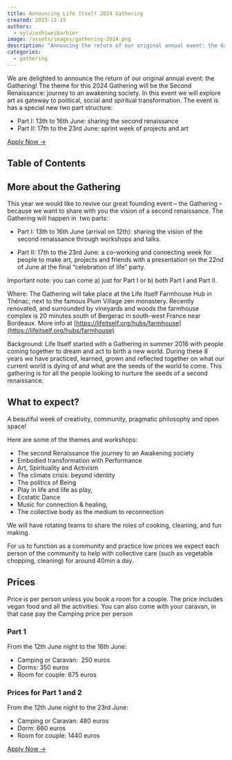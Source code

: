 ```yaml
---
title: Announcing Life Itself 2024 Gathering
created: 2023-11-15
authors:
  - sylvieshiweibarbier
image: /assets/images/gathering-2024.png
description: "Annoucing the return of our original annual event: the Gathering! The theme for 2024 will be the Second Renaissance: journey to an awakening society. In this event we will explore art as gateway to political, social and spiritual transformation."
categories:
  - gathering
---
```


We are delighted to announce the return of our original annual event: the Gathering! The theme for this 2024 Gathering will be the Second Renaissance: journey to an awakening society. In this event we will explore art as gateway to political, social and spiritual transformation. The event is has a special new two part structure:

- Part I: 13th to 16th June: sharing the second renaissance
- Part II: 17th to the 23rd June: sprint week of projects and art

<a href="https://docs.google.com/forms/d/e/1FAIpQLSdngjK7uBeg6dSj6Q7P9odll8R2Og3jFjuQYsgbGbO_UBQlOA/viewform?usp=sf_link" className="px-3 py-2 rounded bg-secondary text-sm text-primary font-medium shadow-xs hover:bg-secondary/80 focus-visible:outline">Apply Now &rarr;</a>

## Table of Contents

## More about the Gathering

This year we would like to revive our great founding event – the Gathering – because we want to share with you the vision of a second renaissance. The Gathering will happen in  two parts:

- Part I: 13th to 16th June (arrival on 12th): sharing the vision of the second renaissance through workshops and talks.

- Part II: 17th to the 23rd June: a co-working and connecting week for people to make art, projects and friends with a presentation on the 22nd of June at the final “celebration of life” party.

Important note: you can come a) just for Part I or b) both Part I and Part II.

Where: The Gathering will take place at the Life Itself Farmhouse Hub in Thénac, next to the famous Plum Village zen monastery. Recently renovated, and surrounded by vineyards and woods the farmhouse complex is 20 minutes south of Bergerac in south-west France near Bordeaux. More info at [https://lifeitself.org/hubs/farmhouse](https://lifeitself.org/hubs/farmhouse)

Background: Life Itself started with a Gathering in summer 2016 with people coming together to dream and act to birth a new world. During these 8 years we have practiced, learned, grown and reflected together on what our current world is dying of and what are the seeds of the world to come. This gathering is for all the people looking to nurture the seeds of a second renaissance.

## What to expect?

A beautiful week of creativity, community, pragmatic philosophy and open space!

Here are some of the themes and workshops:

- The second Renaissance the journey to an Awakening society
- Embodied transformation with Performance
- Art, Spirituality and Activism
- The climate crisis: beyond identity
- The politics of Being
- Play in life and life as play, 
- Ecstatic Dance 
- Music for connection & healing, 
- The collective body as the medium to reconnection

We will have rotating teams to share the roles of cooking, cleaning, and fun making.

For us to function as a community and practice low prices we expect each person of the community to help with collective care (such as vegetable chopping, cleaning) for around 40min a day.

## Prices

Price is per person unless you book a room for a couple. The price includes vegan food and all the activities. You can also come with your caravan, in that case pay the Camping price per person

### Part 1

From the 12th June night to the 16th June:

- Camping or Caravan:  250 euros  
- Dorms: 350 euros 
- Room for couple: 675 euros  

### Prices for Part 1 and 2

From the 12th June night to the 23rd June:

- Camping or Caravan: 480 euros
- Dorm: 660 euros
- Room for couple: 1440 euros

<a href="https://docs.google.com/forms/d/e/1FAIpQLSdngjK7uBeg6dSj6Q7P9odll8R2Og3jFjuQYsgbGbO_UBQlOA/viewform?usp=sf_link" className="px-3 py-2 rounded bg-secondary text-sm text-primary font-medium shadow-xs hover:bg-secondary/80 focus-visible:outline">Apply Now &rarr;</a>
